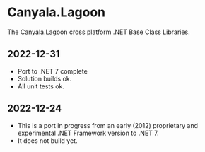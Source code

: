 # Canyala.Lagoon
The Canyala.Lagoon cross platform .NET Base Class Libraries.

## 2022-12-31
- Port to .NET 7 complete
- Solution builds ok.
- All unit tests ok.

## 2022-12-24
- This is a port in progress from an early (2012) proprietary and experimental .NET Framework version to .NET 7.
- It does not build yet.
